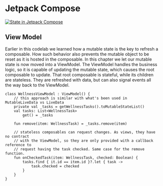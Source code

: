 # Jetpack Compose

[![State in Jetpack Compose](https://img.youtube.com/vi/PMMY23F0CFg/0.jpg)](https://www.youtube.com/watch?v=PMMY23F0CFg)


## View Model

Earlier in this codelab we learned how a mutable state is the key to refresh a composable. How such behavior also prevents the mutable object to be reset as it is hosted in the composable. In this chapter we let our mutable state is now moved into a ViewModel. The ViewModel handles the business logic, so it is capable of updating the mutable state, which causes the root composable to update. That root composable is stateful, while its children are stateless. They are refreshed with data, but can also signal events all the way back to the ViewModel.


```
class WellnessViewModel : ViewModel() {
    // this approach is similar with what's been used in MutableLiveData vs LiveData
    private val _tasks = getWellnessTasks().toMutableStateList()
    val tasks: List<WellnessTask>
        get() = _tasks

    fun remove(item: WellnessTask) = _tasks.remove(item)

    // stateless composables can request changes. As views, they have no contract 
    // with the ViewModel, so they are only provided with a callback reference to
    // request having the task checked. Same case for the remove function.
    fun onCheckedTask(item: WellnessTask, checked: Boolean) {
        tasks.find { it.id == item.id }?.let { task ->
            task.checked = checked
        }
    }
}
```
